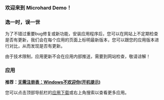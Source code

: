 ### 欢迎来到 Microhard Demo！


### 逸一时，误一世

为了不错过重要bug修复或新功能，安装应用程序后，您可以在网站上不定期检查是否有更新，我们会在每个应用的页面上标明最新版本，您可以跟您的应用版本进行对比，从而发现是否有更新。

由于技术限制，应用更新不会在应用内部推送，需要到网站检查，敬请谅解！


### 应用

**推荐：[无需注册表：Windows不欢迎你(开机提示)](https://microharddemo.github.io/2023/01/20/winwelcome.html)**

您可以点击顶部导航栏的[应用下载](/blogs.html)或右上角搜索以查看更多应用。
